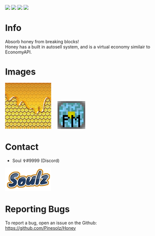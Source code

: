 [![](https://poggit.pmmp.io/shield.state/Honey)](https://poggit.pmmp.io/p/Honey)
[![](https://poggit.pmmp.io/shield.api/Honey)](https://poggit.pmmp.io/p/Honey)
[![](https://poggit.pmmp.io/shield.dl.total/Honey)](https://poggit.pmmp.io/p/Honey)
[![](https://poggit.pmmp.io/shield.dl/Honey)](https://poggit.pmmp.io/p/Honey)
# Info
Absorb honey from breaking blocks!<br> 
Honey has a built in autosell system, and is a virtual economy similair to EconomyAPI.<br>

# Images
<img src="images/iconn.jpg" width="150">⠀⠀<img src="images/software/PocketMine-MP.png" width="90">

# Contact 
- Soul ✞#9999 (Discord)
<img src="images/authors/Soulz.png" width="150">

# Reporting Bugs
To report a bug, open an issue on the Github:<br>
https://github.com/Pinesolz/Honey
